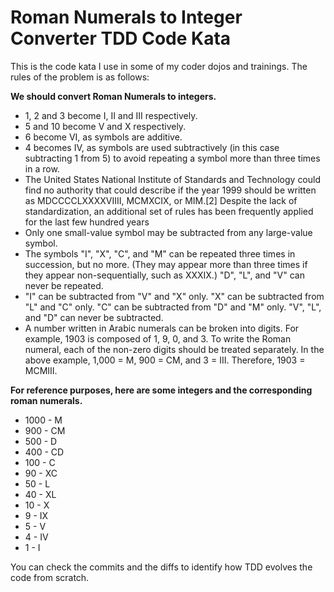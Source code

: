 # Roman Numerals to Integer Converter TDD Code Kata

This is the code kata I use in some of my coder dojos and trainings. The rules of the problem is as follows:

**We should convert Roman Numerals to integers.**
* 1, 2 and 3 become I, II and III respectively.
* 5 and 10 become V and X respectively.
* 6 become VI, as symbols are additive.
* 4 becomes IV, as symbols are used subtractively (in this case subtracting 1 from 5) to avoid repeating a symbol more than three times in a row.
* The United States National Institute of Standards and Technology could find no authority that could describe if the year 1999 should be written as MDCCCCLXXXXVIIII, MCMXCIX, or MIM.[2] Despite the lack of standardization, an additional set of rules has been frequently applied for the last few hundred years
* Only one small-value symbol may be subtracted from any large-value symbol.
* The symbols "I", "X", "C", and "M" can be repeated three times in succession, but no more. (They may appear more than three times if they appear non-sequentially, such as XXXIX.) "D", "L", and "V" can never be repeated.
* "I" can be subtracted from "V" and "X" only. "X" can be subtracted from "L" and "C" only. "C" can be subtracted from "D" and "M" only. "V", "L", and "D" can never be subtracted.
* A number written in Arabic numerals can be broken into digits. For example, 1903 is composed of 1, 9, 0, and 3. To write the Roman numeral, each of the non-zero digits should be treated separately. In the above example, 1,000 = M, 900 = CM, and 3 = III. Therefore, 1903 = MCMIII.

**For reference purposes, here are some integers and the corresponding roman numerals.**

- 1000 - M
- 900 - CM
- 500 - D
- 400 - CD
- 100 - C
- 90 - XC
- 50 - L
- 40 - XL
- 10 - X
- 9 - IX
- 5 - V
- 4 - IV
- 1 - I

You can check the commits and the diffs to identify how TDD evolves the code from scratch.
